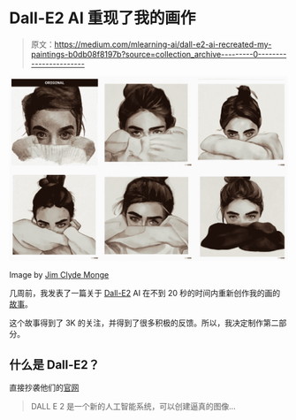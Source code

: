 # Dall-E2 AI 重现了我的画作

> 原文：<https://medium.com/mlearning-ai/dall-e2-ai-recreated-my-paintings-b0db08f8197b?source=collection_archive---------0----------------------->

![](img/2bb6b5abc835a61d92f6814ca49714f8.png)

Image by [Jim Clyde Monge](https://medium.com/u/819323b399ac?source=post_page-----b0db08f8197b--------------------------------)

几周前，我发表了一篇关于 [Dall-E2](https://labs.openai.com/) AI 在不到 20 秒的时间内重新创作我的画的[故事](/mlearning-ai/ai-recreate-my-paintings-in-under-20-seconds-see-the-results-4be9652566bd)。

这个故事得到了 3K 的关注，并得到了很多积极的反馈。所以，我决定制作第二部分。

## 什么是 Dall-E2？

直接抄袭他们的[官网](https://openai.com/dall-e-2/)

> DALL E 2 是一个新的人工智能系统，可以创建逼真的图像…